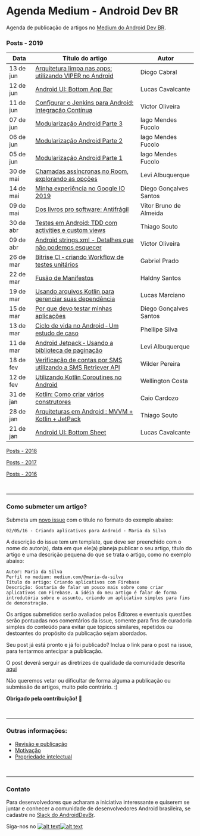 # Agenda Medium - Android Dev BR

Agenda de publicação de artigos no [Medium do Android Dev BR](http://medium.com/android-dev-br).

### Posts - 2019
 Data | Título do artigo | Autor 
 ---- | ---------------- | ----- 
13 de jun | [Arquitetura limpa nas apps: utilizando VIPER no Android](https://medium.com/android-dev-br/arquitetura-limpa-nas-apps-utilizando-viper-no-android-f39e51b44723) | Diogo Cabral
12 de jun | [Android UI: Bottom App Bar](https://medium.com/android-dev-br/android-ui-bottom-app-bar-e3630e581a2b) | Lucas Cavalcante
11 de jun | [Configurar o Jenkins para Android: Integração Contínua](https://medium.com/android-dev-br/configurar-o-jenkins-para-android-integra%C3%A7%C3%A3o-cont%C3%ADnua-a2f8a18516f6) | Victor Oliveira
07 de jun | [Modularização Android Parte 3](https://medium.com/android-dev-br/modulariza%C3%A7%C3%A3o-android-parte-3-22622ae7d162) | Iago Mendes Fucolo
06 de jun | [Modularização Android Parte 2](https://medium.com/android-dev-br/modulariza%C3%A7%C3%A3o-android-parte-2-aab52b903d90) | Iago Mendes Fucolo
05 de jun | [Modularização Android Parte 1](https://medium.com/android-dev-br/modulariza%C3%A7%C3%A3o-android-parte-1-b69b509571c9) | Iago Mendes Fucolo
30 de mai | [Chamadas assíncronas no Room, explorando as opções](https://medium.com/android-dev-br/chamadas-ass%C3%ADncronas-no-room-explorando-as-op%C3%A7%C3%B5es-rx-livedata-e-coroutines-215c235b26a1) | Levi Albuquerque
14 de mai | [Minha experiência no Google IO 2019](https://medium.com/android-dev-br/minha-experi%C3%AAncia-no-google-io-2019-3462a0b2a72a) | Diego Gonçalves Santos
09 de mai | [Dos livros pro software: Antifrágil](https://medium.com/android-dev-br/dos-livros-pro-software-antifr%C3%A1gil-9ac6c68af4d8) | Vítor Bruno de Almeida
30 de abr | [Testes em Android: TDD com activities e custom views](https://medium.com/android-dev-br/testes-em-android-test-driven-development-com-activities-e-custom-views-24d08dccd11a) | Thiago Souto
09 de abr | [Android strings.xml - Detalhes que não podemos esquecer](https://medium.com/android-dev-br/android-string-xml-detalhes-que-n%C3%A3o-podemos-esquecer-2c4fb57f9bd) | Victor Oliveira
26 de mar | [Bitrise CI - criando Workflow de testes unitários](https://medium.com/android-dev-br/bitrise-ci-criando-workflow-de-testes-unit%C3%A1rios-com-cobertura-de-c%C3%B3digo-1e7ed648a86b) | Gabriel Prado
22 de mar | [Fusão de Manifestos](https://medium.com/android-dev-br/fus%C3%A3o-de-manifestos-como-s%C3%A3o-aplicadas-regras-para-gerar-um-%C3%BAnico-arquivo-androidmanifest-xml-f7a9ff0fafa7) | Haldny Santos
19 de mar | [Usando arquivos Kotlin para gerenciar suas dependência](https://medium.com/android-dev-br/usando-arquivos-kotlin-para-gerenciar-suas-depend%C3%AAncia-b61d2480a501) | Lucas Marciano
15 de mar | [Por que devo testar minhas aplicações](https://medium.com/android-dev-br/por-que-devo-testar-minhas-aplica%C3%A7%C3%B5es-3c169716d714) | Diego Gonçalves Santos
13 de mar | [Ciclo de vida no Android - Um estudo de caso](https://medium.com/android-dev-br/ciclo-de-vida-no-android-um-estudo-de-caso-65d59398ab6f) | Phellipe Silva
11 de mar | [Android Jetpack - Usando a biblioteca de paginação](https://medium.com/android-dev-br/android-jetpack-usando-a-biblioteca-de-pagina%C3%A7%C3%A3o-e29e570db1b5) | Levi Albuquerque
18 de fev | [Verificação de contas por SMS utilizando a SMS Retriever API](https://medium.com/android-dev-br/verifica%C3%A7%C3%A3o-de-contas-por-sms-utilizando-a-sms-retriever-api-ce501d57d592) | Wilder Pereira
12 de fev | [Utilizando Kotlin Coroutines no Android](https://medium.com/android-dev-br/utilizando-kotlin-coroutines-no-android-c73fcda71e27) | Wellington Costa
31 de jan | [Kotlin: Como criar vários construtores](https://medium.com/android-dev-br/kotlin-como-criar-v%C3%A1rios-construtores-e6d84759c5b3) | Caio Cardozo
28 de jan | [Arquiteturas em Android : MVVM + Kotlin + JetPack](https://medium.com/android-dev-br/arquiteturas-em-android-mvvm-kotlin-android-architecture-components-databinding-lifecycle-d5e7a9023cf3) | Thiago Souto
21 de jan | [Android UI: Bottom Sheet](https://medium.com/android-dev-br/android-ui-bottom-sheet-4709cad826d2) | Lucas Cavalcante

[Posts - 2018](https://github.com/androiddevbr/agenda-medium/blob/master/_historico/2018.md)

[Posts - 2017](https://github.com/androiddevbr/agenda-medium/blob/master/_historico/2017.md)

[Posts - 2016](https://github.com/androiddevbr/agenda-medium/blob/master/_historico/2016.md)

<br>

------------


### Como submeter um artigo?

Submeta um [novo issue](https://github.com/androiddevbr/agenda-medium/issues/new) com o título no formato do exemplo abaixo:

    02/05/16 - Criando aplicativos para Android - Maria da Silva

A descrição do issue tem um template, que deve ser preenchido com o nome do autor(a), data em que ele(a) planeja publicar o seu artigo, título do artigo e uma descrição pequena do que se trata o artigo, como no exemplo abaixo:

    Autor: Maria da Silva
    Perfil no medium: medium.com/@maria-da-silva
    Título do artigo: Criando aplicativos com Firebase
    Descrição: Gostaria de falar um pouco mais sobre como criar aplicativos com Firebase. A idéia do meu artigo é falar de forma introdutória sobre o assunto, criando um aplicativo simples para fins de demonstração.
    
Os artigos submetidos serão avaliados pelos Editores e eventuais questões serão pontuadas nos comentários da issue, somente para fins de curadoria simples do conteúdo para evitar que tópicos similares, repetidos ou destoantes do propósito da publicação sejam abordados.

Seu post já está pronto e já foi publicado? Inclua o link para o post na issue, para tentarmos antecipar a publicação.

O post deverá serguir as diretrizes de qualidade da comunidade descrita [aqui](https://github.com/androiddevbr/agenda-medium/blob/master/guideline.md)

Não queremos vetar ou dificultar de forma alguma a publicação ou submissão de artigos, muito pelo contrário. :) 


**Obrigado pela contribuição!** :tada:

<br>

------------


### Outras informações:

* [Revisão e publicação](https://github.com/androiddevbr/agenda-medium/blob/master/_info/revisao.md)
* [Motivação](https://github.com/androiddevbr/agenda-medium/blob/master/_info/motivacao.md)
* [Propriedade intelectual](https://github.com/androiddevbr/agenda-medium/blob/master/_info/propriedade.md)

<br>

------------


### Contato
Para desenvolvedores que acharam a iniciativa interessante e quiserem se juntar e conhecer a comunidade de desenvolvedores Android brasileira, se cadastre no [Slack do AndroidDevBr](http://slack.androiddevbr.org/).

Siga-nos no [![alt text][1.1]][1][![alt text][2.1]][2]

[1.1]: http://i.imgur.com/wWzX9uB.png (twitter icon with padding)
[2.1]: http://i.imgur.com/9I6NRUm.png (github icon with padding)

[1]: http://www.twitter.com/AndroidDevBrOrg
[2]: https://github.com/androiddevbr

